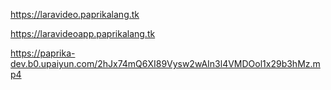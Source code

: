 
https://laravideo.paprikalang.tk 

https://laravideoapp.paprikalang.tk

https://paprika-dev.b0.upaiyun.com/2hJx74mQ6XI89Vysw2wAIn3l4VMDOol1x29b3hMz.mp4

